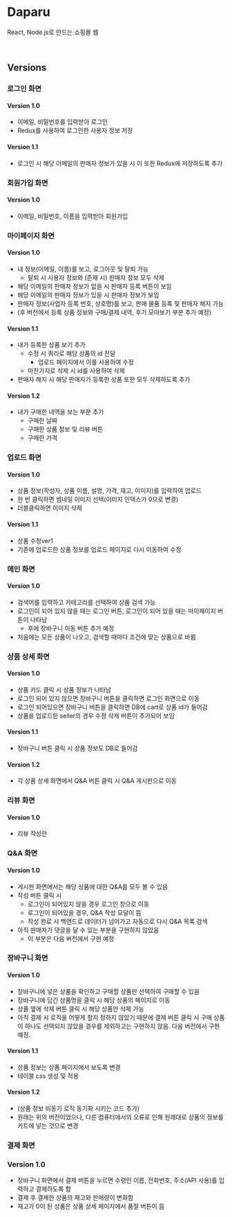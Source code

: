 # Daparu
React, Node.js로 만드는 쇼핑몰 웹

<br>

## Versions
### 로그인 화면
#### Version 1.0
- 이메일, 비밀번호를 입력받아 로그인
- Redux를 사용하여 로그인한 사용자 정보 저장 

#### Version 1.1
- 로그인 시 해당 이메일의 판매자 정보가 있을 시 이 또한 Redux에 저장하도록 추가

### 회원가입 화면
#### Version 1.0
- 이메일, 비밀번호, 이름을 입력받아 회원가입

### 마이페이지 화면
#### Version 1.0
- 내 정보(이메일, 이름)를 보고, 로그아웃 및 탈퇴 가능
    - 탈퇴 시 사용자 정보와 (존재 시) 판매자 정보 모두 삭제
- 해당 이메일의 판매자 정보가 없을 시 판매자 등록 버튼이 보임
- 해당 이메일의 판매자 정보가 있을 시 판매자 정보가 보임
- 판매자 정보(사업자 등록 번호, 상호명)를 보고, 판매 물품 등록 및 판매자 해지 가능
- (후 버전에서 등록 상품 정보와 구매/결제 내역, 후기 모아보기 부분 추가 예정)

#### Version 1.1
- 내가 등록한 상품 보기 추가
    - 수정 시 쿼리로 해당 상품의 id 전달
        - 업로드 페이지에서 이를 사용하여 수정
    - 마찬가지로 삭제 시 id를 사용하여 삭제
- 판매자 해지 시 해당 판매자가 등록한 상품 또한 모두 삭제하도록 추가

#### Version 1.2
- 내가 구매한 내역을 보는 부분 추가
  - 구매한 날짜
  - 구매한 상품 정보 및 리뷰 버튼
  - 구매한 가격

### 업로드 화면
#### Version 1.0
- 상품 정보(작성자, 상품 이름, 설명, 가격, 재고, 이미지)를 입력하여 업로드
- 한 번 클릭하면 썸네일 이미지 선택(이미지 인덱스가 0으로 변경)
- 더블클릭하면 이미지 삭제

#### Version 1.1
- 상품 수정ver1 
- 기존에 업로드한 상품 정보를 업로드 페이지로 다시 이동하여 수정 

### 메인 화면
#### Version 1.0
- 검색어를 입력하고 카테고리를 선택하여 상품 검색 가능
- 로그인이 되어 있지 않을 때는 로그인 버튼, 로그인이 되어 있을 때는 마이페이지 버튼이 나타남
    - 후에 장바구니 이동 버튼 추가 예정
- 처음에는 모든 상품이 나오고, 검색할 때마다 조건에 맞는 상품으로 바뀜

### 상품 상세 화면
#### Version 1.0
- 상품 카드 클릭 시 상품 정보가 나타남
- 로그인 되어 있지 않으면 장바구니 버튼을 클릭하면 로그인 화면으로 이동
- 로그인 되어있으면 장바구니 버튼을 클릭하면 DB에 cart로 상품 id가 들어감
- 상품을 업로드한 seller의 경우 수정 삭제 버튼이 추가되어 보임

#### Version 1.1
- 장바구니 버튼 클릭 시 상품 정보도 DB로 들어감

#### Version 1.2
- 각 상품 상세 화면에서 Q&A 버튼 클릭 시 Q&A 게시판으로 이동

### 리뷰 화면
#### Version 1.0
- 리뷰 작성란

### Q&A 화면
#### Version 1.0
- 게시판 화면에서는 해당 상품에 대한 Q&A를 모두 볼 수 있음
- 작성 버튼 클릭 시
  - 로그인이 되어있지 않을 경우 로그인 창으로 이동
  - 로그인이 되어있을 경우, Q&A 작성 모달이 뜸
  - 작성 완료 시 백엔드로 데이터가 넘어가고 자동으로 다시 Q&A 목록 검색
- 아직 판매자가 댓글을 달 수 있는 부분을 구현하지 않았음
  - 이 부분은 다음 버전에서 구현 예정

### 장바구니 화면
#### Version 1.0
- 장바구니에 넣은 상품을 확인하고 구매할 상품만 선택하여 구매할 수 있음
- 장바구니에 담긴 상품명을 클릭 시 해당 상품의 페이지로 이동
- 상품 옆에 삭제 버튼 클릭 시 해당 상품만 삭제 가능
- 아직 결제 시 로직을 어떻게 할지 정하지 않았기 때문에 결제 버튼 클릭 시 구매 상품이 하나도 선택되지 않았을 경우를 제외하고는 구현하지 않음. 다음 버전에서 구현 예정.

#### Version 1.1
- 상품 정보는 상품 페이지에서 보도록 변경
- 테이블 css 생성 및 적용

#### Version 1.2
- (상품 정보 비동기 로직 동기화 시키는 코드 추가)
- 원래는 위의 버전이었으나, 다른 컴퓨터에서의 오류로 인해 원래대로 상품의 정보를 카트에 넣는 것으로 변경

### 결제 화면
### Version 1.0
- 장바구니 화면에서 결제 버튼을 누르면 수령인 이름, 전화번호, 주소(API 사용)를 입력하고 결제하도록 함
- 결제 후 결제한 상품의 재고와 판매량이 변화함
- 재고가 0이 된 상품은 상품 상세 페이지에서 품절 버튼이 뜸
